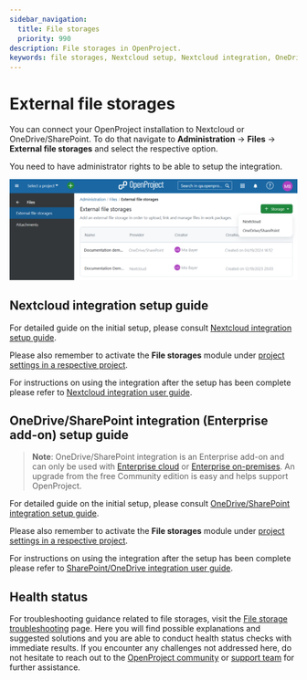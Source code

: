 ```yaml
---
sidebar_navigation:
  title: File storages
  priority: 990
description: File storages in OpenProject.
keywords: file storages, Nextcloud setup, Nextcloud integration, OneDrive setup, Sharepoint setup, OneDrive, Sharepoint
---
```


# External file storages

You can connect your OpenProject installation to Nextcloud or OneDrive/SharePoint. To do that navigate to **Administration** -> **Files** -> **External file storages** and select the respective option.

You need to have administrator rights to be able to setup the integration.

![Files storages in OpenProject administration](openproject_admin_guide_file_storages.png)

## Nextcloud integration setup guide

For detailed guide on the initial setup, please consult [Nextcloud integration setup guide](../../integrations/nextcloud/).

Please also remember to activate the **File storages** module under [project settings in a respective project](../../../user-guide/projects/project-settings/files/).

For instructions on using the integration after the setup has been complete please refer to [Nextcloud integration user guide](../../../user-guide/file-management/nextcloud-integration/).

## OneDrive/SharePoint integration (Enterprise add-on) setup guide

> **Note**: OneDrive/SharePoint integration is an Enterprise add-on and can only be used with [Enterprise cloud](../../../enterprise-guide/enterprise-cloud-guide/) or [Enterprise on-premises](../../../enterprise-guide/enterprise-on-premises-guide/). An upgrade from the free Community edition is easy and helps support OpenProject.

For detailed guide on the initial setup, please consult [OneDrive/SharePoint integration setup guide](../../integrations/one-drive/).

Please also remember to activate the **File storages** module under [project settings in a respective project](../../../user-guide/projects/project-settings/files/).

For instructions on using the integration after the setup has been complete please refer to [SharePoint/OneDrive integration user guide](../../../user-guide/file-management/one-drive-integration/).

## Health status

For troubleshooting guidance related to file storages, visit
the [File storage troubleshooting](./health-status) page. Here you will find possible explanations and
suggested solutions and you are able to conduct health status checks with immediate results. If you encounter any
challenges not addressed here, do not hesitate to reach out to
the [OpenProject community](https://community.openproject.org/projects/openproject/forums)
or [support team](https://www.openproject.org/contact/) for further assistance.
